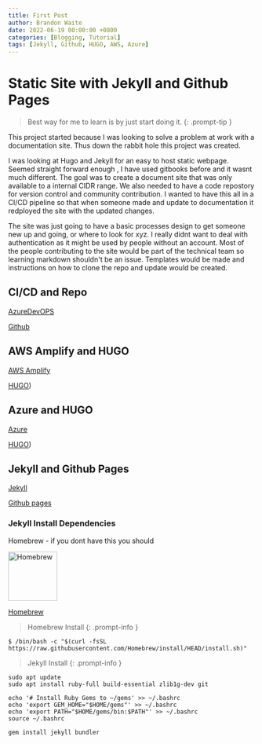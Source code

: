 ```yaml
---
title: First Post
author: Brandon Waite
date: 2022-06-19 00:00:00 +0800
categories: [Blogging, Tutorial]
tags: [Jekyll, Github, HUGO, AWS, Azure]
---
```


# Static Site with Jekyll and Github Pages

> Best way for me to learn is by just start doing it.
{: .prompt-tip }

This project started because I was looking to solve a problem at work with a documentation site. Thus down the rabbit hole this project was created. 

I was looking at Hugo and Jekyll for an easy to host static webpage. Seemed straight forward enough , I have used gitbooks before and it wasnt much different. The goal was to create a document site that was only available to a internal CIDR range. We also needed to have a code repostory for version control and community contribution. I wanted to have this all in a CI/CD pipeline so that when someone made and update to documentation it redployed the site with the updated changes. 

The site was just going to have a basic processes design to get someone new up and going, or where to look for xyz. I really didnt want to deal with authentication as it might be used by people without an account. Most of the people contributing to the site would be part of the technical team so learning markdown shouldn't be an issue. Templates would be made and instructions on how to clone the repo and update would be created. 

## CI/CD and Repo

[AzureDevOPS](https://azure.dev.com)

[Github](https://github.com/)

## AWS Amplify and HUGO 

[AWS Amplify](https://aws.amazon.com/amplify/)

[HUGO](https://gohugo.io/))

## Azure and HUGO

[Azure](https://azure.microsoft.com/en-us/services/app-service/static/)

[HUGO](https://gohugo.io/))

## Jekyll and Github Pages

[Jekyll](https://jekyllrb.com/)

[Github pages](https://pages.github.com/)

### Jekyll Install Dependencies

Homebrew - if you dont have this you should

<div style="text-align: left">
<img src="https://brew.sh/assets/img/homebrew-256x256.png" alt="Homebrew" width="100"/>
</div>

[Homebrew](https://brew.sh/)

>Homebrew Install 
{: .prompt-info }

```
$ /bin/bash -c "$(curl -fsSL https://raw.githubusercontent.com/Homebrew/install/HEAD/install.sh)"
```

>Jekyll Install 
{: .prompt-info }

```
sudo apt update
sudo apt install ruby-full build-essential zlib1g-dev git
```

```
echo '# Install Ruby Gems to ~/gems' >> ~/.bashrc
echo 'export GEM_HOME="$HOME/gems"' >> ~/.bashrc
echo 'export PATH="$HOME/gems/bin:$PATH"' >> ~/.bashrc
source ~/.bashrc
```

```
gem install jekyll bundler
```
